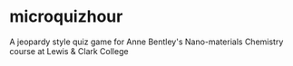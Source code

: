 # microquizhour
A jeopardy style quiz game for Anne Bentley's Nano-materials Chemistry course at Lewis &amp; Clark College
